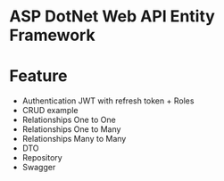 # ASP DotNet Web API Entity Framework

# Feature
* Authentication JWT with refresh token + Roles
* CRUD example
* Relationships One to One
* Relationships One to Many
* Relationships Many to Many
* DTO
* Repository
* Swagger 
